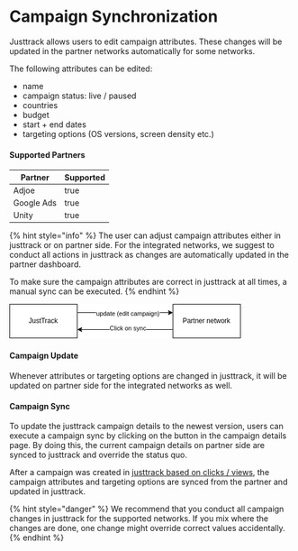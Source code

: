# Campaign Synchronization

Justtrack allows users to edit campaign attributes. These changes will be updated in the partner networks automatically for some networks.

The following attributes can be edited:

* name
* campaign status: live / paused
* countries
* budget
* start + end dates
* targeting options (OS versions, screen density etc.)

#### Supported Partners

<table><thead><tr><th>Partner</th><th data-type="checkbox">Supported</th></tr></thead><tbody><tr><td>Adjoe</td><td>true</td></tr><tr><td>Google Ads</td><td>true</td></tr><tr><td>Unity</td><td>true</td></tr></tbody></table>

{% hint style="info" %}
The user can adjust campaign attributes either in justtrack or on partner side. For the integrated networks, we suggest to conduct all actions in justtrack as changes are automatically updated in the partner dashboard.

To make sure the campaign attributes are correct in justtrack at all times, a manual sync can be executed.
{% endhint %}

![Campaign update and campaign sync](../.gitbook/assets/campaign.drawio.png)

#### Campaign Update

Whenever attributes or targeting options are changed in justtrack, it will be updated on partner side for the integrated networks as well.

#### Campaign Sync

To update the justtrack campaign details to the newest version, users can execute a campaign sync by clicking on the button in the campaign details page. By doing this, the current campaign details on partner side are synced to justtrack and override the status quo.

After a campaign was created in [justtrack based on clicks / views](campaigns.md), the campaign attributes and targeting options are synced from the partner and updated in justtrack.

{% hint style="danger" %}
We recommend that you conduct all campaign changes in justtrack for the supported networks. If you mix where the changes are done, one change might override correct values accidentally.
{% endhint %}
